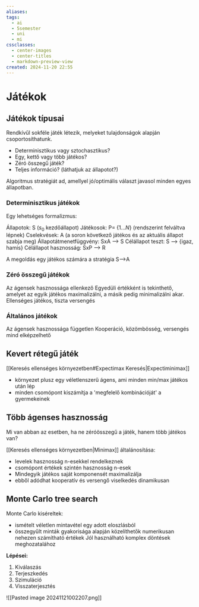 ```yaml
---
aliases: 
tags:
  - ai
  - 5semester
  - uni
  - mi
cssclasses:
  - center-images
  - center-titles
  - markdown-preview-view
created: 2024-11-20 22:55
---
```

# Játékok

## Játékok típusai

Rendkívűl sokféle játék létezik, melyeket tulajdonságok alapján csoportosíthatunk.

- Determinisztikus vagy sztochasztikus?
- Egy, kettő vagy több játékos?
- Zéró összegű játék?
- Teljes információ? (láthatjuk az állapotot?)

Algoritmus stratégiát ad, amellyel jó/optimális választ javasol minden egyes állapotban.

### Determinisztikus játékok

Egy lehetséges formalizmus:

Állapotok: S ($s_{0}$ kezdőállapot)
Játékosok: P= $\{1\dots N\}$ (rendszerint felváltva lépnek)
Cselekvések: A (a soron következő játékos és az aktuális állapot szabja meg)
Állapotátmenetfüggvény: SxA --> S
Célállapot teszt: S --> {igaz, hamis}
Célállapot hasznosság: SxP --> R

A megoldás egy játékos számára a stratégia S-->A

### Zéró összegű játékok

Az ágensek hasznossága ellenkező
Egyedüli értékként is tekinthető, amelyet az egyik játékos maximalizálni, a másik pedig minimalizálni akar.
Ellenséges játékos, tiszta versengés

### Általános játékok

Az ágensek hasznossága független
Kooperáció, közömbösség, versengés mind elképzelhető


## Kevert rétegű játék

[[Keresés ellenséges környezetben#Expectimax Keresés|Expectiminimax]]
- környezet plusz egy véletlenszerű ágens, ami minden min/max játékos után lép
- minden csomópont kiszámítja a 'megfelelő kombinációját' a gyermekeinek

## Több ágenses hasznosság

Mi van abban az esetben, ha ne zéróösszegű a játék, hanem több játékos van?

[[Keresés ellenséges környezetben|Minimax]] általánosítása:
- levelek hasznosság n-esekkel rendelkeznek
- csomópont értékek szintén hasznosság n-esek
- Mindegyik játékos saját komponensét maximalizálja
- ebből adódhat kooperatív és versengő viselkedés dinamikusan


## Monte Carlo tree search

Monte Carlo kiséreltek:
- ismételt véletlen mintavétel egy adott eloszlásból
- összegyűlt minták gyakorisága alapján közelíthetők numerikusan nehezen számítható értékek
Jól használható komplex döntések meghozatalához

**Lépései:**

1. Kiválaszás
2. Terjeszkedés
3. Szimuláció
4. Visszaterjesztés

![[Pasted image 20241121002207.png]]

